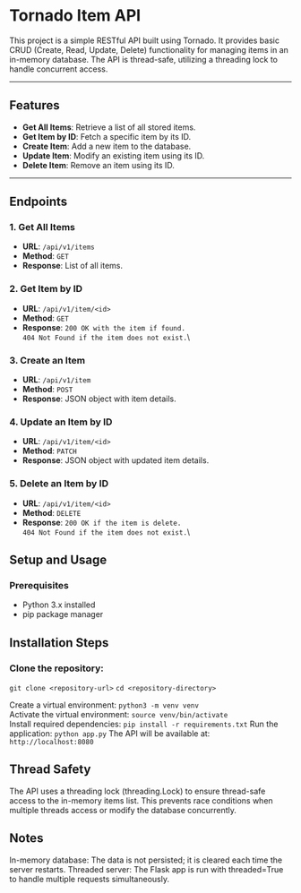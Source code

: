 # Tornado Item API

This project is a simple RESTful API built using Tornado. It provides basic CRUD (Create, Read, Update, Delete) functionality for managing items in an in-memory database. The API is thread-safe, utilizing a threading lock to handle concurrent access.

---

## Features

- **Get All Items**: Retrieve a list of all stored items.
- **Get Item by ID**: Fetch a specific item by its ID.
- **Create Item**: Add a new item to the database.
- **Update Item**: Modify an existing item using its ID.
- **Delete Item**: Remove an item using its ID.

---

## Endpoints

### 1. Get All Items

- **URL**: `/api/v1/items`
- **Method**: `GET`
- **Response**: List of all items.

### 2. Get Item by ID

- **URL**: `/api/v1/item/<id>`
- **Method**: `GET`
- **Response**:
  `200 OK with the item if found.`\
  `404 Not Found if the item does not exist.`\

### 3. Create an Item

- **URL**: `/api/v1/item`
- **Method**: `POST`
- **Response**:
  JSON object with item details.

### 4. Update an Item by ID

- **URL**: `/api/v1/item/<id>`
- **Method**: `PATCH`
- **Response**:
  JSON object with updated item details.

### 5. Delete an Item by ID

- **URL**: `/api/v1/item/<id>`
- **Method**: `DELETE`
- **Response**:
  `200 OK if the item is delete.`\
  `404 Not Found if the item does not exist.`\

## Setup and Usage

### Prerequisites

- Python 3.x installed
- pip package manager

## Installation Steps

### Clone the repository:

`git clone <repository-url>`
`cd <repository-directory>`

Create a virtual environment:
`python3 -m venv venv`\
Activate the virtual environment:
`source venv/bin/activate`\
Install required dependencies:
`pip install -r requirements.txt`
Run the application:
`python app.py`
The API will be available at:
`http://localhost:8080`

## Thread Safety

The API uses a threading lock (threading.Lock) to ensure thread-safe access to the in-memory items list. This prevents race conditions when multiple threads access or modify the database concurrently.

## Notes

In-memory database: The data is not persisted; it is cleared each time the server restarts.
Threaded server: The Flask app is run with threaded=True to handle multiple requests simultaneously.
